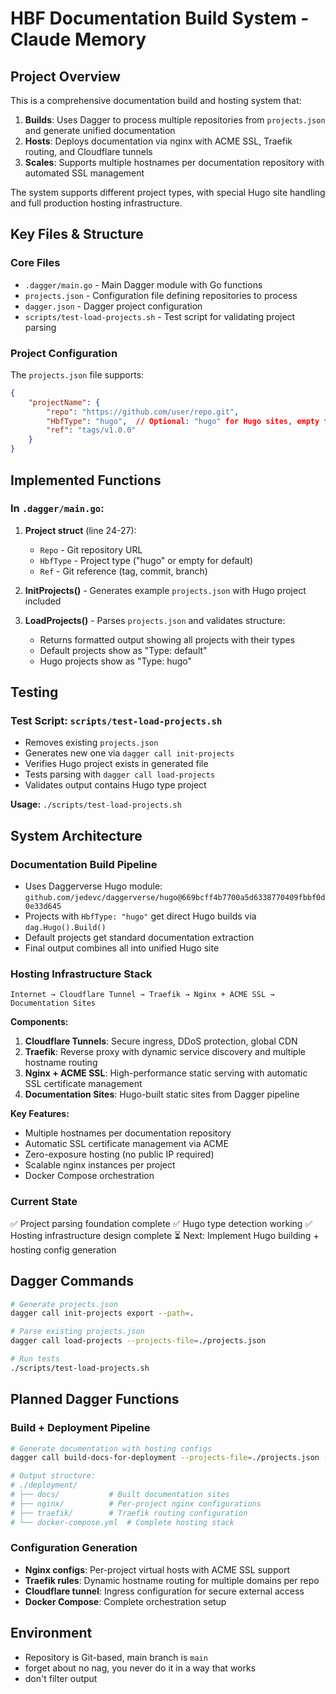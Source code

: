 # HBF Documentation Build System - Claude Memory

## Project Overview
This is a comprehensive documentation build and hosting system that:
1. **Builds**: Uses Dagger to process multiple repositories from `projects.json` and generate unified documentation
2. **Hosts**: Deploys documentation via nginx with ACME SSL, Traefik routing, and Cloudflare tunnels
3. **Scales**: Supports multiple hostnames per documentation repository with automated SSL management

The system supports different project types, with special Hugo site handling and full production hosting infrastructure.

## Key Files & Structure

### Core Files
- `.dagger/main.go` - Main Dagger module with Go functions
- `projects.json` - Configuration file defining repositories to process
- `dagger.json` - Dagger project configuration
- `scripts/test-load-projects.sh` - Test script for validating project parsing

### Project Configuration
The `projects.json` file supports:
```json
{
    "projectName": {
        "repo": "https://github.com/user/repo.git",
        "HbfType": "hugo",  // Optional: "hugo" for Hugo sites, empty for default
        "ref": "tags/v1.0.0"
    }
}
```

## Implemented Functions

### In `.dagger/main.go`:

1. **Project struct** (line 24-27):
   - `Repo` - Git repository URL
   - `HbfType` - Project type ("hugo" or empty for default)  
   - `Ref` - Git reference (tag, commit, branch)

2. **InitProjects()** - Generates example `projects.json` with Hugo project included

3. **LoadProjects()** - Parses `projects.json` and validates structure:
   - Returns formatted output showing all projects with their types
   - Default projects show as "Type: default"
   - Hugo projects show as "Type: hugo"

## Testing

### Test Script: `scripts/test-load-projects.sh`
- Removes existing `projects.json`
- Generates new one via `dagger call init-projects`
- Verifies Hugo project exists in generated file
- Tests parsing with `dagger call load-projects`
- Validates output contains Hugo type project

**Usage:** `./scripts/test-load-projects.sh`

## System Architecture

### Documentation Build Pipeline
- Uses Daggerverse Hugo module: `github.com/jedevc/daggerverse/hugo@669bcff4b7700a5d6338770409fbbf0d0e33d645`
- Projects with `HbfType: "hugo"` get direct Hugo builds via `dag.Hugo().Build()`
- Default projects get standard documentation extraction
- Final output combines all into unified Hugo site

### Hosting Infrastructure Stack
```
Internet → Cloudflare Tunnel → Traefik → Nginx + ACME SSL → Documentation Sites
```

**Components:**
1. **Cloudflare Tunnels**: Secure ingress, DDoS protection, global CDN
2. **Traefik**: Reverse proxy with dynamic service discovery and multiple hostname routing
3. **Nginx + ACME SSL**: High-performance static serving with automatic SSL certificate management
4. **Documentation Sites**: Hugo-built static sites from Dagger pipeline

**Key Features:**
- Multiple hostnames per documentation repository
- Automatic SSL certificate management via ACME
- Zero-exposure hosting (no public IP required)
- Scalable nginx instances per project
- Docker Compose orchestration

### Current State
✅ Project parsing foundation complete
✅ Hugo type detection working
✅ Hosting infrastructure design complete
⏳ Next: Implement Hugo building + hosting config generation

## Dagger Commands

```bash
# Generate projects.json
dagger call init-projects export --path=.

# Parse existing projects.json  
dagger call load-projects --projects-file=./projects.json

# Run tests
./scripts/test-load-projects.sh
```

## Planned Dagger Functions

### Build + Deployment Pipeline
```bash
# Generate documentation with hosting configs
dagger call build-docs-for-deployment --projects-file=./projects.json --base-url=example.com export --path=./deployment

# Output structure:
# ./deployment/
# ├── docs/           # Built documentation sites
# ├── nginx/          # Per-project nginx configurations
# ├── traefik/        # Traefik routing configuration
# └── docker-compose.yml  # Complete hosting stack
```

### Configuration Generation
- **Nginx configs**: Per-project virtual hosts with ACME SSL support
- **Traefik rules**: Dynamic hostname routing for multiple domains per repo
- **Cloudflare tunnel**: Ingress configuration for secure external access
- **Docker Compose**: Complete orchestration setup

## Environment
- Repository is Git-based, main branch is `main`
- forget about no nag, you never do it in a way that works
- don't filter output
